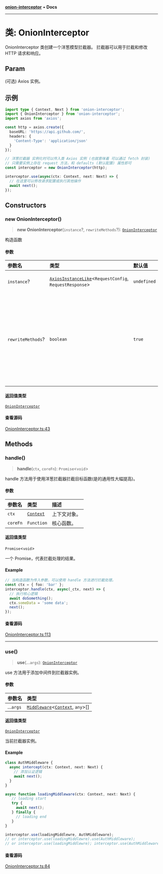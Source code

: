 [**onion-interceptor**](../README.md) • **Docs**

***

# 类: OnionInterceptor

OnionInterceptor 类创建一个洋葱模型拦截器。
拦截器可以用于拦截和修改 HTTP 请求和响应。

## Param

(可选) Axios 实例。

## 示例

```typescript
import type { Context, Next } from 'onion-interceptor';
import { OnionInterceptor } from 'onion-interceptor';
import axios from 'axios';

const http = axios.create({
  baseURL: 'https://api.github.com/',
  headers: {
    'Content-Type': 'application/json'
  }
});

// 洋葱拦截器 实例化时可以传入类 Axios 实例 (也就意味着 可以通过 fetch 封装)
// 只需要实例上存在 request 方法，和 defaults (默认配置) 属性即可
const interceptor = new OnionInterceptor(http);

interceptor.use(async(ctx: Context, next: Next) => {
  // 在这里可以修改请求配置或执行其他操作
  await next();
});
```

## Constructors

### new OnionInterceptor()

> **new OnionInterceptor**(`instance`?, `rewriteMethods`?): [`OnionInterceptor`](OnionInterceptor.md)

构造函数

#### 参数

| 参数名 | 类型 | 默认值 | 描述 |
| :------ | :------ | :------ | :------ |
| `instance`? | [`AxiosInstanceLike`](../interfaces/AxiosInstanceLike.md)\<`RequestConfig`, `RequestResponse`\> | `undefined` | axios实例(可选) |
| `rewriteMethods`? | `boolean` | `true` | 是否重写 GET、POST等请求方法 - 封装 fetch 时建议传 false (可选) |

#### 返回值类型

[`OnionInterceptor`](OnionInterceptor.md)

#### 查看源码

[OnionInterceptor.ts:43](https://github.com/coverjs/onion-interceptor/blob/387df229bd70097d41558280358ae6cae4483713/packages/core/src/OnionInterceptor.ts#L43)

## Methods

### handle()

> **handle**(`ctx`, `coreFn`): `Promise`\<`void`\>

handle 方法用于使用洋葱拦截器拦截目标函数(是的通用性大幅提高)。

#### 参数

| 参数名 | 类型 | 描述 |
| :------ | :------ | :------ |
| `ctx` | [`Context`](../interfaces/Context.md) | 上下文对象。 |
| `coreFn` | `Function` | 核心函数。 |

#### 返回值类型

`Promise`\<`void`\>

一个 Promise，代表拦截处理的结果。

#### Example

```typescript
// 当构造函数为传入参数，可以使用 handle 方法进行拦截处理。
const ctx = { foo: 'bar' };
interceptor.handle(ctx, async(_ctx, next) => {
  // 执行核心逻辑
  await doSomething();
  ctx.someData = 'some data';
  next();
});
```

#### 查看源码

[OnionInterceptor.ts:113](https://github.com/coverjs/onion-interceptor/blob/387df229bd70097d41558280358ae6cae4483713/packages/core/src/OnionInterceptor.ts#L113)

***

### use()

> **use**(...`args`): [`OnionInterceptor`](OnionInterceptor.md)

use 方法用于添加中间件到拦截器实例。

#### 参数

| 参数名 | 类型 |
| :------ | :------ |
| ...`args` | [`Middleware`](../interfaces/Middleware.md)\<[`Context`](../interfaces/Context.md), `any`\>[] |

#### 返回值类型

[`OnionInterceptor`](OnionInterceptor.md)

当前拦截器实例。

#### Example

```typescript
class AuthMiddleware {
  async intercept(ctx: Context, next: Next) {
    // 添加认证逻辑
    await next();
  }
}

async function loadingMiddleware(ctx: Context, next: Next) {
   // loading start
   try {
     await next();
   } finally {
     // loading end
   }
}

interceptor.use(loadingMiddlewre, AuthMiddleware);
// or interceptor.use(loadingMiddlewre).use(AuthMiddleware);
// or interceptor.use(loadingMiddlewre); interceptor.use(AuthMiddleware);
```

#### 查看源码

[OnionInterceptor.ts:84](https://github.com/coverjs/onion-interceptor/blob/387df229bd70097d41558280358ae6cae4483713/packages/core/src/OnionInterceptor.ts#L84)
